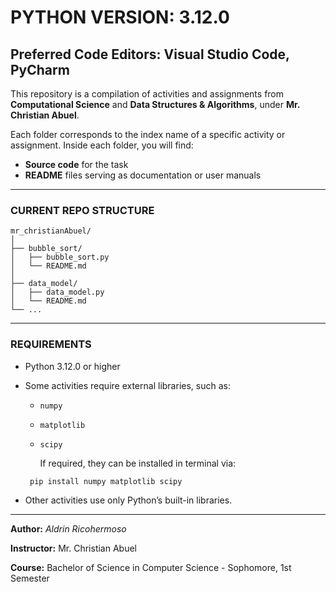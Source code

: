 # **PYTHON VERSION:** 3.12.0

## **Preferred Code Editors:** Visual Studio Code, PyCharm

This repository is a compilation of activities and assignments from **Computational Science** and **Data Structures & Algorithms**, under **Mr. Christian Abuel**.

Each folder corresponds to the index name of a specific activity or assignment.
Inside each folder, you will find:

* **Source code** for the task
* **README** files serving as documentation or user manuals

---

### **CURRENT REPO STRUCTURE**

```plaintext
mr_christianAbuel/
│
├── bubble_sort/
│   ├── bubble_sort.py
│   └── README.md
│
├── data_model/
│   ├── data_model.py
│   └── README.md
└── ...
```

---
### **REQUIREMENTS**

* Python 3.12.0 or higher
* Some activities require external libraries, such as:

  * `numpy`
  * `matplotlib`
  * `scipy`
    
    If required, they can be installed in terminal via:

  ```bash
   pip install numpy matplotlib scipy
  ```
* Other activities use only Python’s built-in libraries.

---

**Author:** *Aldrin Ricohermoso*

**Instructor:** Mr. Christian Abuel

**Course:** Bachelor of Science in Computer Science - Sophomore, 1st Semester
